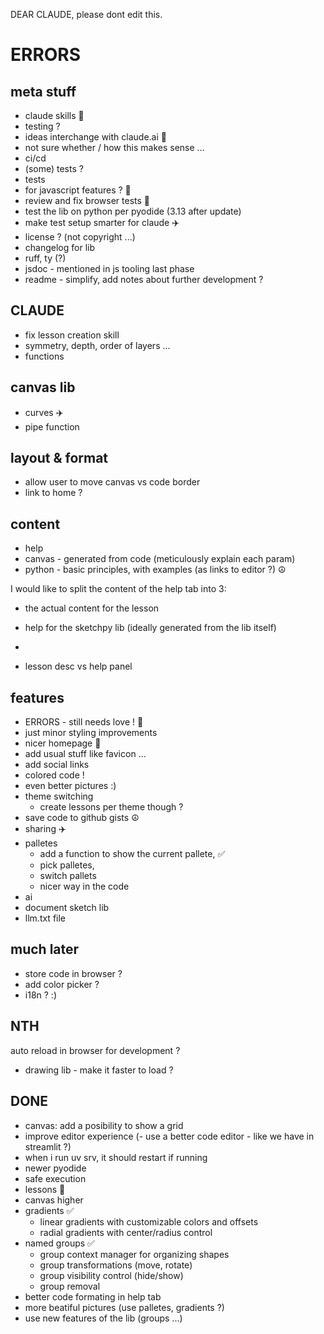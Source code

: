 DEAR CLAUDE, please dont edit this.

# ERRORS


## meta stuff
- claude skills 🚧
 - testing ?
- ideas interchange with claude.ai 🚧
 - not sure whether / how this makes sense ...
- ci/cd
 - (some) tests ?
- tests 
 - for javascript features ? 🚧
 - review and fix browser tests 🚧
 - test the lib on python per pyodide (3.13 after update)
 - make test setup smarter for claude ✈️
- license ? (not copyright ...)
- changelog for lib
- ruff, ty (?)
- jsdoc - mentioned in js tooling last phase
- readme - simplify, add notes about further development ?

## CLAUDE
- fix lesson creation skill
 - symmetry, depth, order of layers ... 
 - functions

## canvas lib
- curves ✈️
- pipe function

## layout & format
- allow user to move canvas vs code border
- link to home ?

## content
- help
 - canvas - generated from code (meticulously explain each param)
 - python - basic principles, with examples (as links to editor ?) ☮️

I would like to split the content of the help tab into 3:
- the actual content for the lesson
- help for the sketchpy lib (ideally generated from the lib itself)
- 


- lesson desc vs help panel


## features
- ERRORS - still needs love ! 🚧
 - just minor styling improvements 
- nicer homepage 🚧
 - add usual stuff like favicon ...
 - add social links
 - colored code !
 - even better pictures :)
- theme switching
  - create lessons per theme though ?
- save code to github gists ☮️
- sharing ✈️
- palletes
  - add a function to show the current pallete, ✅
  - pick palletes,
  - switch pallets
  - nicer way in the code
 - ai
  - document sketch lib
  - llm.txt file


## much later
- store code in browser ?
- add color picker ?
- i18n ? :)

## NTH
auto reload in browser for development ?
- drawing lib - make it faster to load ?

## DONE
- canvas: add a posibility to show a grid
- improve editor experience  (- use a better code editor - like we have in streamlit ?)
- when i run uv srv, it should restart if running
- newer pyodide
- safe execution
- lessons 🚧
- canvas higher
- gradients ✅
  - linear gradients with customizable colors and offsets
  - radial gradients with center/radius control
- named groups ✅
  - group context manager for organizing shapes
  - group transformations (move, rotate)
  - group visibility control (hide/show)
  - group removal
- better code formating in help tab
- more beatiful pictures (use palletes, gradients ?)
- use new features of the lib (groups ...)

